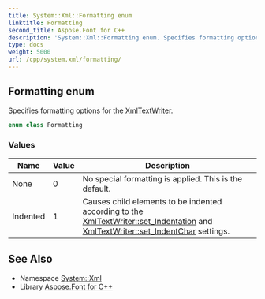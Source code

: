 ```yaml
---
title: System::Xml::Formatting enum
linktitle: Formatting
second_title: Aspose.Font for C++
description: 'System::Xml::Formatting enum. Specifies formatting options for the XmlTextWriter in C++.'
type: docs
weight: 5000
url: /cpp/system.xml/formatting/
---
```

## Formatting enum


Specifies formatting options for the [XmlTextWriter](../xmltextwriter/).

```cpp
enum class Formatting
```

### Values

| Name | Value | Description |
| --- | --- | --- |
| None | 0 | No special formatting is applied. This is the default. |
| Indented | 1 | Causes child elements to be indented according to the [XmlTextWriter::set_Indentation](../xmltextwriter/set_indentation/) and [XmlTextWriter::set_IndentChar](../xmltextwriter/set_indentchar/) settings. |

## See Also

* Namespace [System::Xml](../)
* Library [Aspose.Font for C++](../../)
